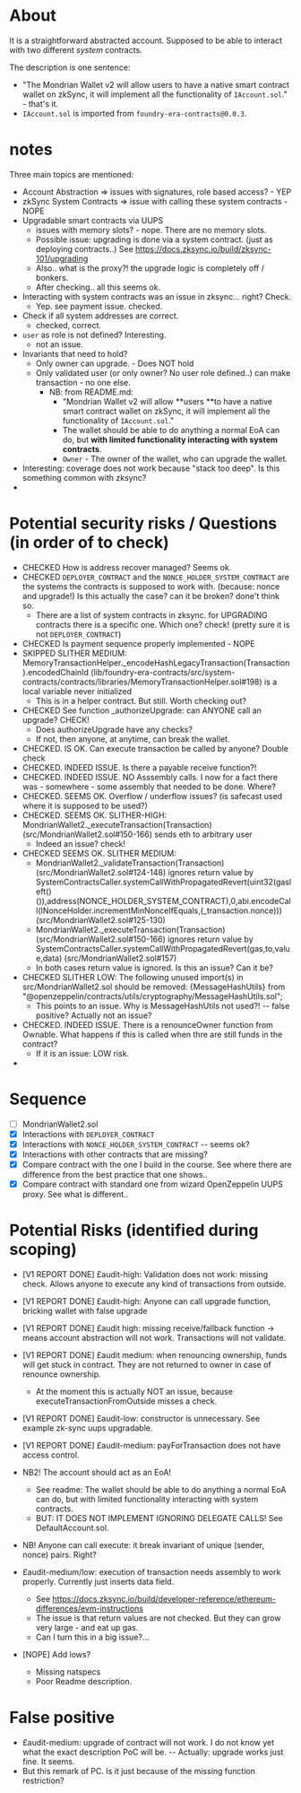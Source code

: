 # About 
It is a straightforward abstracted account. Supposed to be able to interact with two different _system_ contracts. 

The description is one sentence: 
- "The Mondrian Wallet v2 will allow users to have a native smart contract wallet on zkSync, it will implement all the functionality of `IAccount.sol`." - that's it. 
- `IAccount.sol` is imported from `foundry-era-contracts@0.0.3`. 

# notes
Three main topics are mentioned: 
- Account Abstraction => issues with signatures, role based access? - YEP  
- zkSync System Contracts => issue with calling these system contracts - NOPE
- Upgradable smart contracts via UUPS 
  - issues with memory slots? - nope. There are no memory slots. 
  - Possible issue: upgrading is done via a system contract. (just as deploying contracts..) See https://docs.zksync.io/build/zksync-101/upgrading
  - Also.. what is the proxy?! the upgrade logic is completely off / bonkers. 
  - After checking.. all this seems ok. 
- Interacting with system contracts was an issue in zksync... right? Check. 
  - Yep. see payment issue. checked. 
- Check if all system addresses are correct.
  - checked, correct. 
- `user` as role is not defined? Interesting.
  - not an issue. 
- Invariants that need to hold? 
  - Only owner can upgrade. - Does NOT hold  
  - Only validated user (or only owner? No user role defined..) can make transaction - no one else.
    - NB: from README.md: 
      - "Mondrian Wallet v2 will allow **users **to have a native smart contract wallet on zkSync, it will implement all the functionality of `IAccount.sol`." 
      - The wallet should be able to do anything a normal EoA can do, but **with limited functionality interacting with system contracts**.  
      - `Owner` - The owner of the wallet, who can upgrade the wallet.
- Interesting: coverage does not work because "stack too deep". Is this something common with zksync? 
- 

# Potential security risks / Questions (in order of to check)
-  CHECKED How is address recover managed? Seems ok. 
- CHECKED `DEPLOYER_CONTRACT` and the `NONCE_HOLDER_SYSTEM_CONTRACT` are the systems the contracts is supposed to work with. (because: nonce and upgrade!) Is this actually the case? can it be broken? done't think so.  
  - There are a list of system contracts in zksync. for UPGRADING contracts there is a specific one. Which one? check! (pretty sure it is not `DEPLOYER_CONTRACT`)
- CHECKED Is payment sequence properly implemented - NOPE
- SKIPPED SLITHER MEDIUM: MemoryTransactionHelper._encodeHashLegacyTransaction(Transaction).encodedChainId (lib/foundry-era-contracts/src/system-contracts/contracts/libraries/MemoryTransactionHelper.sol#198) is a local variable never initialized
   - This is in a helper contract. But still. Worth checking out? 
- CHECKED See function _authorizeUpgrade: can ANYONE call an upgrade? CHECK! 
  - Does authorizeUpgrade have any checks? 
  -  If not, then anyone, at anytime, can break the wallet.
-  CHECKED. IS OK. Can execute transaction be called by anyone? Double check 
-  CHECKED. INDEED ISSUE. Is there a payable receive function?! 
-  CHECKED. INDEED ISSUE. NO Asssembly calls. I now for a fact there was - somewhere - some assembly that needed to be done. Where?
-  CHECKED. SEEMS OK. Overflow / underflow issues? (is safecast used where it is supposed to be used?) 
-  CHECKED. SEEMS OK. SLITHER-HIGH: MondrianWallet2._executeTransaction(Transaction) (src/MondrianWallet2.sol#150-166) sends eth to arbitrary user
   -  Indeed an issue? check! 
-  CHECKED SEEMS OK. SLITHER MEDIUM: 
   -  MondrianWallet2._validateTransaction(Transaction) (src/MondrianWallet2.sol#124-148) ignores return value by SystemContractsCaller.systemCallWithPropagatedRevert(uint32(gasleft()()),address(NONCE_HOLDER_SYSTEM_CONTRACT),0,abi.encodeCall(INonceHolder.incrementMinNonceIfEquals,(_transaction.nonce))) (src/MondrianWallet2.sol#125-130) 
   -  MondrianWallet2._executeTransaction(Transaction) (src/MondrianWallet2.sol#150-166) ignores return value by SystemContractsCaller.systemCallWithPropagatedRevert(gas,to,value,data) (src/MondrianWallet2.sol#157)
   -  In both cases return value is ignored. Is this an issue? Can it be? 
-  CHECKED SLITHER LOW: The following unused import(s) in src/MondrianWallet2.sol should be removed: {MessageHashUtils} from "@openzeppelin/contracts/utils/cryptography/MessageHashUtils.sol";
   -  This points to an issue. Why is MessageHashUtils not used?! -- false positive? Actually not an issue? 
-  CHECKED. INDEED ISSUE. There is a renounceOwner function from Ownable. What happens if this is called when thre are still funds in the contract? 
   -  If it is an issue: LOW risk. 
-  

# Sequence
- [ ] MondrianWallet2.sol
- [x] Interactions with `DEPLOYER_CONTRACT` 
- [x] Interactions with `NONCE_HOLDER_SYSTEM_CONTRACT` -- seems ok? 
- [x] Interactions with other contracts that are missing? 
- [x] Compare contract with the one I build in the course. See where there are difference from the best practice that one shows.. 
- [x] Compare contract with standard one from wizard OpenZeppelin UUPS proxy. See what is different.. 

# Potential Risks (identified during scoping)
- [V1 REPORT DONE] £audit-high: Validation does not work: missing check. Allows anyone to execute any kind of transactions from outside. 
- [V1 REPORT DONE] £audit-high: Anyone can call upgrade function, bricking wallet with false upgrade 
- [V1 REPORT DONE] £audit high: missing receive/fallback function -> means account abstraction will not work. Transactions will not validate. 
- [V1 REPORT DONE] £audit medium: when renouncing ownership, funds will get stuck in contract. They are not returned to owner in case of renounce ownership. 
  - At the moment this is actually NOT an issue, because executeTransactionFromOutside misses a check. 
- [V1 REPORT DONE] £audit-low: constructor is unnecessary. See example zk-sync uups upgradable.
- [V1 REPORT DONE] £audit-medium: payForTransaction does not have access control. 

- NB2! The account should act as an EoA! 
  - See readme: The wallet should be able to do anything a normal EoA can do, but with limited functionality interacting with system contracts. 
  - BUT: IT DOES NOT IMPLEMENT IGNORING DELEGATE CALLS! See DefaultAccount.sol.  
- NB! Anyone can call execute: it break invariant of unique (sender, nonce) pairs. Right?  
- £audit-medium/low: execution of transaction needs assembly to work properly. Currently just inserts data field.  
  - See https://docs.zksync.io/build/developer-reference/ethereum-differences/evm-instructions 
  - The issue is that return values are not checked. But they can grow very large - and eat up gas. 
  - Can I turn this in a big issue?...  
  
- [NOPE] Add lows? 
  - Missing natspecs
  - Poor Readme description. 

# False positive
- £audit-medium: upgrade of contract will not work. I do not know yet what the exact description PoC will be.  -- Actually: upgrade works just fine. It seems. 
- But this remark of PC. Is it just because of the missing function restriction? 

